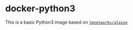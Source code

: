 # docker-python3

This is a basic Python3 image based on [`lmnetworks/alpine`](https://hub.docker.com/r/lmnetworks/alpine)
